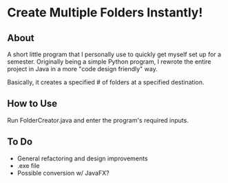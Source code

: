 # Create Multiple Folders Instantly!
## About
A short little program that I personally use to quickly get myself set up for a semester. Originally being a simple Python program, I rewrote the entire project in Java in a more "code design friendly" way.

Basically, it creates a specified # of folders at a specified destination.

## How to Use
Run FolderCreator.java and enter the program's required inputs.

## To Do
- General refactoring and design improvements
- .exe file
- Possible conversion w/ JavaFX?
